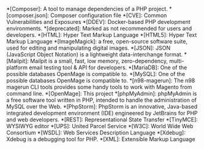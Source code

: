 *[Composer]: A tool to manage dependencies of a PHP project.
*[composer.json]: Composer configuration file
*[CVE]: Common Vulnerabilities and Exposures
*[DDEV]: Docker-based PHP development environments.
*[deprecated]: Marked as not recommended for users and developers.
*[HTML]: Hyper Text Markup Language
*[HTML5]: Hyper Text Markup Language
*[ImageMagick]: a free, open-source software suite, used for editing and manipulating digital images.
*[JSON]: JSON (JavaScript Object Notation) is a lightweight data-interchange format.
*[Mailpit]: Mailpit is a small, fast, low memory, zero-dependency, multi-platform email testing tool & API for developers.
*[MariaDB]: One of the possible databases OpenMage is compatible to.
*[MySQL]: One of the possible databases OpenMage is compatible to.
*[n98-magerun]: The n98 magerun CLI tools provides some handy tools to work with Magento from command line.
*[OpenMage]: This project
*[phpMyAdmin]: phpMyAdmin is a free software tool written in PHP, intended to handle the administration of MySQL over the Web.
*[PhpStorm]: PhpStorm is an innovative, Java-based integrated development environment (IDE) engineered by JetBrains for PHP and web developers.
*[REST]: Representational State Transfer
*[TinyMCE]: WYSIWYG editor
*[UPS]: United Parcel Service
*[W3C]: World Wide Web Consortium
*[WSDL]: Web Services Description Language
*[Xdebug]: Xdebug is a debugging tool for PHP.
*[XML]: Extensible Markup Language
